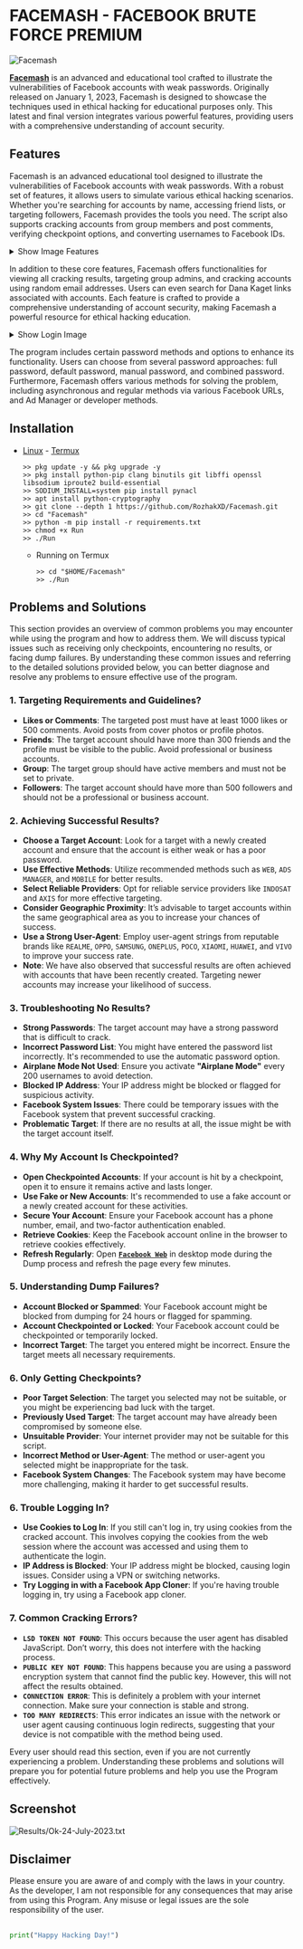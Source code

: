 # FACEMASH - FACEBOOK BRUTE FORCE PREMIUM

![Facemash](https://github.com/user-attachments/assets/bb09eb6b-b863-4ef5-843a-5986984e7e8c)

[**Facemash**](https://github.com/RozhakXD/Facemash) is an advanced and educational tool crafted to illustrate the vulnerabilities of Facebook accounts with weak passwords. Originally released on January 1, 2023, Facemash is designed to showcase the techniques used in ethical hacking for educational purposes only. This latest and final version integrates various powerful features, providing users with a comprehensive understanding of account security.

## Features

Facemash is an advanced educational tool designed to illustrate the vulnerabilities of Facebook accounts with weak passwords. With a robust set of features, it allows users to simulate various ethical hacking scenarios. Whether you're searching for accounts by name, accessing friend lists, or targeting followers, Facemash provides the tools you need. The script also supports cracking accounts from group members and post comments, verifying checkpoint options, and converting usernames to Facebook IDs.

<details>
  <summary>Show Image Features</summary>
  <img src="https://github.com/user-attachments/assets/a0b9b0eb-c92b-4d3c-9817-85be6166c014" alt="Facemash Features">
</details>

In addition to these core features, Facemash offers functionalities for viewing all cracking results, targeting group admins, and cracking accounts using random email addresses. Users can even search for Dana Kaget links associated with accounts. Each feature is crafted to provide a comprehensive understanding of account security, making Facemash a powerful resource for ethical hacking education.

<details>
  <summary>Show Login Image</summary>
  <img src="https://github.com/user-attachments/assets/290c47be-d6ac-4683-ba2d-752e5db3e8eb" alt="Facemash Login">
</details>

The program includes certain password methods and options to enhance its functionality. Users can choose from several password approaches: full password, default password, manual password, and combined password. Furthermore, Facemash offers various methods for solving the problem, including asynchronous and regular methods via various Facebook URLs, and Ad Manager or developer methods.

## Installation

* [Linux](https://drive.google.com/file/d/1IbP1CHRwOzUKHyq0AZz9MbuzjQKhGdtL/view?usp=drivesdk) - [Termux](https://f-droid.org/repo/com.termux_118.apk)

  ```
  >> pkg update -y && pkg upgrade -y
  >> pkg install python-pip clang binutils git libffi openssl libsodium iproute2 build-essential
  >> SODIUM_INSTALL=system pip install pynacl
  >> apt install python-cryptography
  >> git clone --depth 1 https://github.com/RozhakXD/Facemash.git
  >> cd "Facemash"
  >> python -m pip install -r requirements.txt
  >> chmod +x Run
  >> ./Run
  ```
  - Running on Termux

    ```
    >> cd "$HOME/Facemash"
    >> ./Run
    ```

## Problems and Solutions

This section provides an overview of common problems you may encounter while using the program and how to address them. We will discuss typical issues such as receiving only checkpoints, encountering no results, or facing dump failures. By understanding these common issues and referring to the detailed solutions provided below, you can better diagnose and resolve any problems to ensure effective use of the program.

### **1. Targeting Requirements and Guidelines?**

- **Likes or Comments**: The targeted post must have at least 1000 likes or 500 comments. Avoid posts from cover photos or profile photos.
- **Friends**: The target account should have more than 300 friends and the profile must be visible to the public. Avoid professional or business accounts.
- **Group**: The target group should have active members and must not be set to private.
- **Followers**: The target account should have more than 500 followers and should not be a professional or business account.

### **2. Achieving Successful Results?**

- **Choose a Target Account**: Look for a target with a newly created account and ensure that the account is either weak or has a poor password.
- **Use Effective Methods**: Utilize recommended methods such as `WEB`, `ADS MANAGER`, and `MOBILE` for better results.
- **Select Reliable Providers**: Opt for reliable service providers like `INDOSAT` and `AXIS` for more effective targeting.
- **Consider Geographic Proximity**: It’s advisable to target accounts within the same geographical area as you to increase your chances of success.
- **Use a Strong User-Agent**: Employ user-agent strings from reputable brands like `REALME`, `OPPO`, `SAMSUNG`, `ONEPLUS`, `POCO`, `XIAOMI`, `HUAWEI`, and `VIVO` to improve your success rate.
- **Note**: We have also observed that successful results are often achieved with accounts that have been recently created. Targeting newer accounts may increase your likelihood of success.

### **3. Troubleshooting No Results?**

- **Strong Passwords**: The target account may have a strong password that is difficult to crack.
- **Incorrect Password List**: You might have entered the password list incorrectly. It's recommended to use the automatic password option.
- **Airplane Mode Not Used**: Ensure you activate **"Airplane Mode"** every 200 usernames to avoid detection.
- **Blocked IP Address**: Your IP address might be blocked or flagged for suspicious activity.
- **Facebook System Issues**: There could be temporary issues with the Facebook system that prevent successful cracking.
- **Problematic Target**: If there are no results at all, the issue might be with the target account itself.

### **4. Why My Account Is Checkpointed?**

- **Open Checkpointed Accounts**: If your account is hit by a checkpoint, open it to ensure it remains active and lasts longer.
- **Use Fake or New Accounts**: It's recommended to use a fake account or a newly created account for these activities.
- **Secure Your Account**: Ensure your Facebook account has a phone number, email, and two-factor authentication enabled.
- **Retrieve Cookies**: Keep the Facebook account online in the browser to retrieve cookies effectively.
- **Refresh Regularly**: Open [**`Facebook Web`**](https://web.facebook.com) in desktop mode during the Dump process and refresh the page every few minutes.

### **5. Understanding Dump Failures?**

- **Account Blocked or Spammed**: Your Facebook account might be blocked from dumping for 24 hours or flagged for spamming.
- **Account Checkpointed or Locked**: Your Facebook account could be checkpointed or temporarily locked.
- **Incorrect Target**: The target you entered might be incorrect. Ensure the target meets all necessary requirements.

### **6. Only Getting Checkpoints?**

- **Poor Target Selection**: The target you selected may not be suitable, or you might be experiencing bad luck with the target.
- **Previously Used Target**: The target account may have already been compromised by someone else.
- **Unsuitable Provider**: Your internet provider may not be suitable for this script.
- **Incorrect Method or User-Agent**: The method or user-agent you selected might be inappropriate for the task.
- **Facebook System Changes**: The Facebook system may have become more challenging, making it harder to get successful results.

### **6. Trouble Logging In?**

-  **Use Cookies to Log In**: If you still can't log in, try using cookies from the cracked account. This involves copying the cookies from the web session where the account was accessed and using them to authenticate the login.
- **IP Address is Blocked**: Your IP address might be blocked, causing login issues. Consider using a VPN or switching networks.
- **Try Logging in with a Facebook App Cloner**: If you're having trouble logging in, try using a Facebook app cloner.

### **7. Common Cracking Errors?**

- **`LSD TOKEN NOT FOUND`**: This occurs because the user agent has disabled JavaScript. Don’t worry, this does not interfere with the hacking process.
- **`PUBLIC KEY NOT FOUND`**: This happens because you are using a password encryption system that cannot find the public key. However, this will not affect the results obtained.
- **`CONNECTION ERROR`**: This is definitely a problem with your internet connection. Make sure your connection is stable and strong.
- **`TOO MANY REDIRECTS`**: This error indicates an issue with the network or user agent causing continuous login redirects, suggesting that your device is not compatible with the method being used.

Every user should read this section, even if you are not currently experiencing a problem. Understanding these problems and solutions will prepare you for potential future problems and help you use the Program effectively.

## Screenshot

![Results/Ok-24-July-2023.txt](https://github.com/RozhakXD/Facemash/blob/main/Data/Ok-24-July-2023.png)

## Disclaimer

Please ensure you are aware of and comply with the laws in your country. As the developer, I am not responsible for any consequences that may arise from using this Program. Any misuse or legal issues are the sole responsibility of the user.

##

```python
print("Happy Hacking Day!")
```
##
